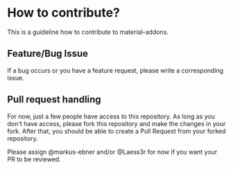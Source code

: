 # How to contribute?

This is a guideline how to contribute to material-addons.

## Feature/Bug Issue

If a bug occurs or you have a feature request, please write a corresponding issue.

## Pull request handling

For now, just a few people have access to this repository.
As long as you don't have access, please fork this repository and make the changes in your fork.
After that, you should be able to create a Pull Request from your forked repository.

Please assign @markus-ebner and/or @Laess3r for now if you want your PR to be reviewed.
